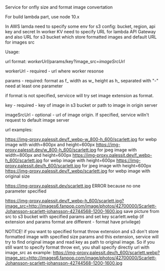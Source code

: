 Service for onfly size and format image convertation

For build lambda part, use node 10.x

In AWS lamda need to specify some env for s3 config: bucket, region, api key and secret
In worker KV need to specify URL for lambda API Gateway and also URL for s3 bucket which store formatted images and default URL for images src

Usage:

url format:
_workerUrl_/params/key?image_src=_imageSrcUrl_

workerUrl - required - url where worker resonse

params - required:
format as f\_
width as w\_
height as h\_
separated with "-"
need at least one parameter

if format is not specified, servicce will try set image extension as format.

key - required - key of image in s3 bucket or path to image in origin server

imageSrcUrl - optional - url of image origin. If specified, service willn't request to default image server

url examples:

https://img-proxy.palessit.dev/f_webp-w_800-h_600/scarlett.jpg for webp image with width=800px and height=600px
https://img-proxy.palessit.dev/w_800-h_600/scarlett.jpg for jpeg image with width=800px and height=600px
https://img-proxy.palessit.dev/f_webp-h_600/scarlett.jpg for webp image with height=600px
https://img-proxy.palessit.dev/h_600/scarlett.jpg for jpeg image with height=600px
https://img-proxy.palessit.dev/f_webp/scarlett.jpg for webp image with original size

https://img-proxy.palessit.dev/scarlett.jpg ERROR because no one parameter specified

https://img-proxy.palessit.dev/f_webp-h_600/scarlett.jpg?image_src=http://images6.fanpop.com/image/photos/42700000/Scarlett-Johansson-scarlett-johansson-42744568-1200-1600.jpg save picture from src to s3 bucket with specified params and set key scarlett.webp (if extension and params format are different - format have privilege)

NOTICE! if you want to specified format throw extension and s3 don't store formatted image with specified size params and this extension, service will try to find original image and read key as path to original image. So if you still want to specify format throw ext, you shall specify directly url with image_src as example:
https://img-proxy.palessit.dev/h_600/scarlett.webp?image_src=http://images6.fanpop.com/image/photos/42700000/Scarlett-Johansson-scarlett-johansson-42744568-1200-1600.jpg

